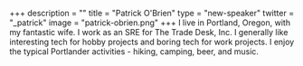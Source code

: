 +++
description = ""
title = "Patrick O'Brien"
type = "new-speaker"
twitter = "_patrick"
image = "patrick-obrien.png"
+++
I live in Portland, Oregon, with my fantastic wife. I work as an SRE for The Trade Desk, Inc. I generally like interesting tech for hobby projects and boring tech for work projects. I enjoy the typical Portlander activities - hiking, camping, beer, and music.